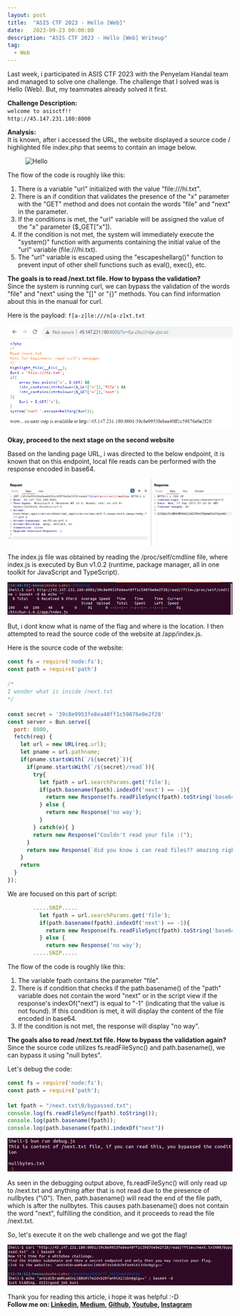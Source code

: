 ```yaml
---
layout: post
title:  "ASIS CTF 2023 - Hello [Web]"
date:   2023-09-23 00:00:00
description: "ASIS CTF 2023 - Hello [Web] Writeup"
tag:
  - Web
---
```


Last week, i participated in ASIS CTF 2023 with the Penyelam Handal team and managed to solve one challenge. The challenge that I solved was is Hello (Web). But, my teammates already solved it first.

**Challenge Description:**\
`welcome to asisctf!!`\
`http://45.147.231.180:8000`

**Analysis:**\
It is known, after i accessed the URL, the website displayed a source code / highlighted file index.php that seems to contain an image below.

<figure>
<img src="/ASIS-CTF-2023-Hello/images/ASISCTF2023_hello1.png" alt="Hello">
</figure>

The flow of the code is roughly like this:
1. There is a variable "url" initialized with the value "file:///hi.txt".
2. There is an if condition that validates the presence of the "x" parameter with the "GET" method and does not contain the words "file" and "next" in the parameter.
3. If the conditions is met, the "url" variable will be assigned the value of the "x" parameter ($_GET["x"]).
4. If the condition is not met, the system will immediately execute the "system()" function with arguments containing the initial value of the "url" variable (file:///hi.txt).
5. The "url" variable is escaped using the "escapeshellarg()" function to prevent input of other shell functions such as eval(), exec(), etc.

**The goals is to read /next.txt file. How to bypass the validation?**\
Since the system is running curl, we can bypass the validation of the words "file" and "next" using the "[]" or "{}" methods. You can find information about this in the manual for curl.

Here is the payload:
`f[a-z]le:///n[a-z]xt.txt`

![Web1 Solved](images/ASISCTF2023_hello2.png)

**Okay, proceed to the next stage on the second website**

Based on the landing page URL, i was directed to the below endpoint, it is known that on this endpoint, local file reads can be performed with the response encoded in base64.

![Web2](images/ASISCTF2023_hello3.png)

The index.js file was obtained by reading the /proc/self/cmdline file, where index.js is executed by Bun v1.0.2 (runtime, package manager, all in one toolkit for JavaScript and TypeScript).

![Web2 cmdline](images/ASISCTF2023_hello4.png)

But, i dont know what is name of the flag and where is the location. I then attempted to read the source code of the website at /app/index.js.

Here is the source code of the website:

``` js
const fs = require('node:fs');
const path = require('path')

/*
I wonder what is inside /next.txt  
*/

const secret = '39c8e9953fe8ea40ff1c59876e0e2f28'
const server = Bun.serve({
  port: 8000,
  fetch(req) {
  	let url = new URL(req.url);
  	let pname = url.pathname;
  	if(pname.startsWith(`/${secret}`)){
      if(pname.startsWith(`/${secret}/read`)){
        try{
          let fpath = url.searchParams.get('file');
          if(path.basename(fpath).indexOf('next') == -1){ 
            return new Response(fs.readFileSync(fpath).toString('base64'));
          } else {
            return new Response('no way');
          }
        } catch(e){ }
        return new Response("Couldn't read your file :(");
      }
      return new Response(`did you know i can read files?? amazing right,,, maybe try /${secret}/read/?file=/proc/self/cmdline`);
    }
    return 
  }
});
```

We are focused on this part of script:

``` js
        .....SNIP.....
          let fpath = url.searchParams.get('file');
          if(path.basename(fpath).indexOf('next') == -1){ 
            return new Response(fs.readFileSync(fpath).toString('base64'));
          } else {
            return new Response('no way');
        .....SNIP.....
```
The flow of the code is roughly like this:
1. The variable fpath contains the parameter "file".
2. There is if condition that checks if the path.basename() of the "path" variable does not contain the word "next" or in the script view if the response's indexOf("next") is equal to "-1" (indicating that the value is not found). If this condition is met, it will display the content of the file encoded in base64.
3. If the condition is not met, the response will display "no way".

**The goals also to read /next.txt file. How to bypass the validation again?**\
Since the source code utilizes fs.readFileSync() and path.basename(), we can bypass it using "null bytes".

Let's debug the code:

``` js
const fs = require('node:fs');
const path = require('path');

let fpath = "/next.txt\0/bypassed.txt";
console.log(fs.readFileSync(fpath).toString());
console.log(path.basename(fpath));
console.log(path.basename(fpath).indexOf("next"))
```

![debug1](images/ASISCTF2023_hello6.png)

As seen in the debugging output above, fs.readFileSync() will only read up to /next.txt and anything after that is not read due to the presence of nullbytes ("\0"). Then, path.basename() will read the end of the file path, which is after the nullbytes. This causes path.basename() does not contain the word "next", fulfilling the condition, and it proceeds to read the file /next.txt.

So, let's execute it on the web challenge and we got the flag!

![flag](images/ASISCTF2023_hello7.png)

Thank you for reading this article, i hope it was helpful :-D\
**Follow me on: [Linkedin], [Medium], [Github], [Youtube], [Instagram]**

[Linkedin]: https://www.linkedin.com/in/muhammad-ichwan-banua/
[Medium]: https://banua.medium.com
[Github]: https://github.com/banuaa
[Youtube]: https://www.youtube.com/@muhammad.iwn-banua
[Instagram]: https://www.instagram.com/muhammad.iwn